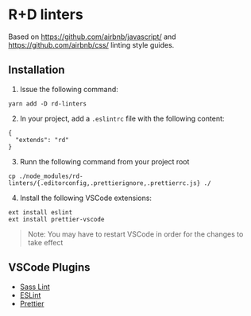 # R+D linters

Based on https://github.com/airbnb/javascript/ and https://github.com/airbnb/css/ linting style guides.

## Installation

1. Issue the following command:

```
yarn add -D rd-linters
```

2. In your project, add a `.eslintrc` file with the following content:

```
{
  "extends": "rd"
}
```

3. Runn the following command from your project root

```
cp ./node_modules/rd-linters/{.editorconfig,.prettierignore,.prettierrc.js} ./
```

4. Install the following VSCode extensions:

```
ext install eslint
ext install prettier-vscode
```

> Note: You may have to restart VSCode in order for the changes to take effect

## VSCode Plugins

- [Sass Lint](https://marketplace.visualstudio.com/items?itemName=glen-84.sass-lint)
- [ESLint](https://marketplace.visualstudio.com/items?itemName=dbaeumer.vscode-eslint)
- [Prettier](https://marketplace.visualstudio.com/items?itemName=esbenp.prettier-vscode)
